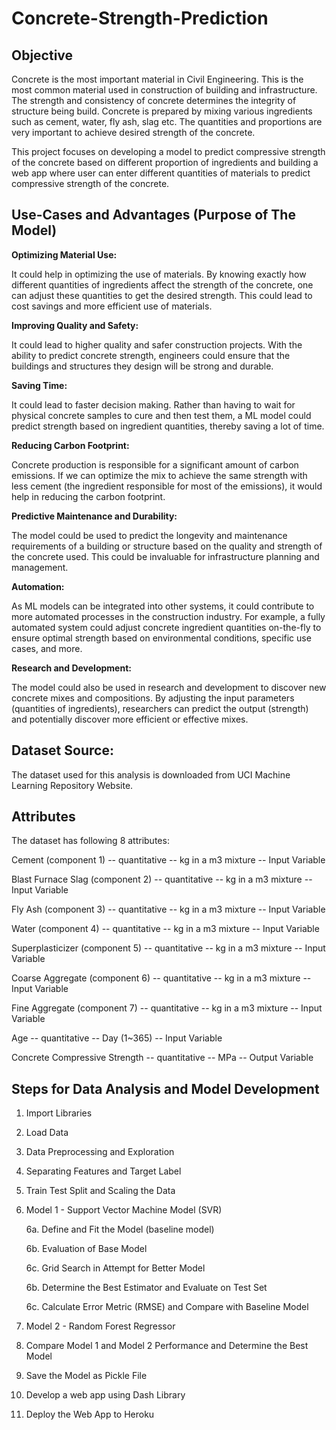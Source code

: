# Concrete-Strength-Prediction

## Objective
Concrete is the most important material in Civil Engineering. This is the most common material used in construction of building and infrastructure.
The strength and consistency of concrete determines the integrity of structure being build. Concrete is prepared by mixing various ingredients such as cement, water, fly ash, slag etc. The quantities and proportions are very important to achieve desired strength of the concrete.

This project focuses on developing a model to predict compressive strength of the concrete based on different proportion of ingredients and building a web app where user can enter different quantities of materials to predict compressive strength of the concrete.

## Use-Cases and Advantages (Purpose of The Model)

**Optimizing Material Use:**

It could help in optimizing the use of materials. By knowing exactly how different quantities of ingredients affect the strength of the concrete, one can adjust these quantities to get the desired strength. This could lead to cost savings and more efficient use of materials.

**Improving Quality and Safety:**

It could lead to higher quality and safer construction projects. With the ability to predict concrete strength, engineers could ensure that the buildings and structures they design will be strong and durable.

**Saving Time:**

It could lead to faster decision making. Rather than having to wait for physical concrete samples to cure and then test them, a ML model could predict strength based on ingredient quantities, thereby saving a lot of time.

**Reducing Carbon Footprint:**

Concrete production is responsible for a significant amount of carbon emissions. If we can optimize the mix to achieve the same strength with less cement (the ingredient responsible for most of the emissions), it would help in reducing the carbon footprint.

**Predictive Maintenance and Durability:**

The model could be used to predict the longevity and maintenance requirements of a building or structure based on the quality and strength of the concrete used. This could be invaluable for infrastructure planning and management.

**Automation:**

As ML models can be integrated into other systems, it could contribute to more automated processes in the construction industry. For example, a fully automated system could adjust concrete ingredient quantities on-the-fly to ensure optimal strength based on environmental conditions, specific use cases, and more.

**Research and Development:**

The model could also be used in research and development to discover new concrete mixes and compositions. By adjusting the input parameters (quantities of ingredients), researchers can predict the output (strength) and potentially discover more efficient or effective mixes.

## Dataset Source:

The dataset used for this analysis is downloaded from UCI Machine Learning Repository Website.

## Attributes

The dataset has following 8 attributes:

Cement (component 1) -- quantitative -- kg in a m3 mixture -- Input Variable

Blast Furnace Slag (component 2) -- quantitative -- kg in a m3 mixture -- Input Variable

Fly Ash (component 3) -- quantitative  -- kg in a m3 mixture -- Input Variable

Water  (component 4) -- quantitative  -- kg in a m3 mixture -- Input Variable

Superplasticizer (component 5) -- quantitative -- kg in a m3 mixture -- Input Variable

Coarse Aggregate  (component 6) -- quantitative -- kg in a m3 mixture -- Input Variable

Fine Aggregate (component 7)	 -- quantitative  -- kg in a m3 mixture -- Input Variable

Age -- quantitative  -- Day (1~365) -- Input Variable

Concrete Compressive Strength -- quantitative -- MPa -- Output Variable

## Steps for Data Analysis and Model Development

1. Import Libraries
2. Load Data
3. Data Preprocessing and Exploration
4. Separating Features and Target Label
5. Train Test Split and Scaling the Data
6. Model 1 - Support Vector Machine Model (SVR)
   
   6a. Define and Fit the Model (baseline model)
   
   6b. Evaluation of Base Model
   
   6c. Grid Search in Attempt for Better Model
   
   6b. Determine the Best Estimator and Evaluate on Test Set
   
   6c. Calculate Error Metric (RMSE) and Compare with Baseline Model
   
8. Model 2 - Random Forest Regressor
9. Compare Model 1 and Model 2 Performance and Determine the Best Model
10. Save the Model as Pickle File
11. Develop a web app using Dash Library
12. Deploy the Web App to Heroku
